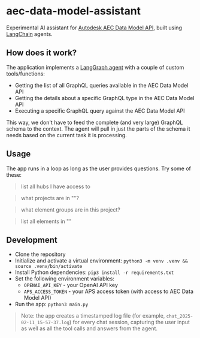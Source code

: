 # aec-data-model-assistant

Experimental AI assistant for [Autodesk AEC Data Model API](https://aps.autodesk.com/autodesk-aec-data-model-api), built using [LangChain](https://www.langchain.com/) agents.

## How does it work?

The application implements a [LangGraph agent](https://python.langchain.com/docs/how_to/migrate_agent/) with a couple of custom tools/functions:

- Getting the list of all GraphQL queries available in the AEC Data Model API
- Getting the details about a specific GraphQL type in the AEC Data Model API
- Executing a specific GraphQL query against the AEC Data Model API

This way, we don't have to feed the complete (and very large) GraphQL schema to the context. The agent will pull in just the parts of the schema it needs based on the current task it is processing.

## Usage

The app runs in a loop as long as the user provides questions. Try some of these:

> list all hubs I have access to

> what projects are in "<some-hub-name>"?

> what element groups are in this project?

> list all elements in "<some-design-file>"

## Development

- Clone the repository
- Initialize and activate a virtual environment: `python3 -m venv .venv && source .venv/bin/activate`
- Install Python dependencies: `pip3 install -r requirements.txt`
- Set the following environment variables:
    - `OPENAI_API_KEY` - your OpenAI API key
    - `APS_ACCESS_TOKEN` - your APS access token (with access to AEC Data Model API)
- Run the app: `python3 main.py`

> Note: the app creates a timestamped log file (for example, `chat_2025-02-11_15-57-37.log`) for every chat session, capturing the user input as well as all the tool calls and answers from the agent.